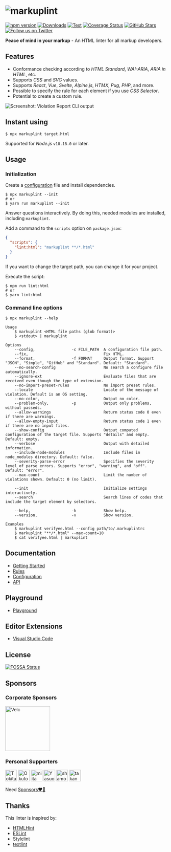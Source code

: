 # ![markuplint](https://cdn.jsdelivr.net/gh/markuplint/markuplint@main/media/logo-v.svg)

[![npm version](https://img.shields.io/npm/v/markuplint.svg)](https://www.npmjs.com/package/markuplint)
[![Downloads](https://img.shields.io/npm/dm/markuplint.svg)](https://www.npmjs.com/package/markuplint)
[![Test](https://github.com/markuplint/markuplint/workflows/Test/badge.svg?branch=main)](https://github.com/markuplint/markuplint/actions?query=workflow%3ATest)
[![Coverage Status](https://coveralls.io/repos/github/markuplint/markuplint/badge.svg?branch=main)](https://coveralls.io/github/markuplint/markuplint?branch=main)
[![GitHub Stars](https://img.shields.io/github/stars/markuplint.svg)](https://github.com/markuplint/markuplint)
[![Follow us on Twitter](https://img.shields.io/twitter/follow/markuplint?label=Follow)](https://twitter.com/intent/user?screen_name=markuplint)

**Peace of mind in your markup** - An HTML linter for all markup developers.

## Features

- Conformance checking according to _HTML Standard_, _WAI-ARIA_, _ARIA in HTML_, etc.
- Supports _CSS_ and _SVG_ values.
- Supports _React_, _Vue_, _Svelte_, _Alpine.js_, _HTMX_, _Pug_, _PHP_, and more.
- Possible to specify the rule for each element if you use _CSS Selector_.
- Potential to create a custom rule.

![Screenshot: Violation Report CLI output](https://raw.githubusercontent.com/markuplint/markuplint/main/packages/markuplint/media/screenshot01.png)

## Instant using

```
$ npx markuplint target.html
```

Supported for _Node.js_ `v18.18.0` or later.

## Usage

### Initialization

Create a [configuration](https://markuplint.dev/configuration) file and install dependencies.

```
$ npx markuplint --init
# or
$ yarn run markuplint --init
```

Answer questions interactively.
By doing this, needed modules are installed, including `markuplint`.

Add a command to the `scripts` option on `package.json`:

```json
{
  "scripts": {
    "lint:html": "markuplint **/*.html"
  }
}
```

If you want to change the target path, you can change it for your project.

Execute the script:

```
$ npm run lint:html
# or
$ yarn lint:html
```

### Command line options

```
$ npx markuplint --help

Usage
	$ markuplint <HTML file paths (glob format)>
	$ <stdout> | markuplint

Options
	--config,                -c FILE_PATH  A configuration file path.
	--fix,                                 Fix HTML.
	--format,                -f FORMAT     Output format. Support "JSON", "Simple", "GitHub" and "Standard". Default: "Standard".
	--no-search-config                     No search a configure file automatically.
	--ignore-ext                           Evaluate files that are received even though the type of extension.
	--no-import-preset-rules               No import preset rules.
	--locale                               Locale of the message of violation. Default is an OS setting.
	--no-color,                            Output no color.
	--problem-only,          -p            Output only problems, without passeds.
	--allow-warnings                       Return status code 0 even if there are warnings.
	--allow-empty-input                    Return status code 1 even if there are no input files.
	--show-config                          Output computed configuration of the target file. Supports "details" and empty. Default: empty.
	--verbose                              Output with detailed information.
	--include-node-modules                 Include files in node_modules directory. Default: false.
	--severity-parse-error                 Specifies the severity level of parse errors. Supports "error", "warning", and "off". Default: "error".
	--max-count                            Limit the number of violations shown. Default: 0 (no limit).

	--init                                 Initialize settings interactively.
	--search                               Search lines of codes that include the target element by selectors.

	--help,                  -h            Show help.
	--version,               -v            Show version.

Examples
	$ markuplint verifyee.html --config path/to/.markuplintrc
	$ markuplint "**/*.html" --max-count=10
	$ cat verifyee.html | markuplint
```

## Documentation

- [Getting Started](https://markuplint.dev/getting-started)
- [Rules](https://markuplint.dev/rules)
- [Configuration](https://markuplint.dev/configuration)
- [API](https://markuplint.dev/api-docs)

## Playground

- [Playground](https://playground.markuplint.dev/)

## Editor Extensions

- [Visual Studio Code](https://marketplace.visualstudio.com/items?itemName=yusukehirao.vscode-markuplint)

## License

[![FOSSA Status](https://app.fossa.com/api/projects/git%2Bgithub.com%2Fmarkuplint%2Fmarkuplint.svg?type=large)](https://app.fossa.com/projects/git%2Bgithub.com%2Fmarkuplint%2Fmarkuplint?ref=badge_large)

## Sponsors

### Corporate Sponsors

[<img width="140" src="https://avatars.githubusercontent.com/u/1551649" alt="Velc" />](https://www.velc.co.jp/)

### Personal Supporters

[<img width="36" src="https://avatars.githubusercontent.com/u/91733847" alt="Tokitake" />](https://github.com/Tokitake)
[<img width="36" src="https://avatars.githubusercontent.com/u/1996642" alt="Okuto Oyama" />](https://github.com/yamanoku)
[<img width="36" src="https://avatars.githubusercontent.com/u/6581173" alt="miita" />](https://github.com/mikimhk)
[<img width="36" src="https://avatars.githubusercontent.com/u/111797" alt="Yasuo Fukuda" />](https://github.com/sigwyg)
[<img width="36" src="https://avatars.githubusercontent.com/u/91047157" alt="shamokit" />](https://github.com/shamokit)
[<img width="36" src="https://avatars.githubusercontent.com/u/18516475" alt="takanorip" />](https://github.com/takanorip)

Need [Sponsors❤️‍🔥](https://github.com/sponsors/markuplint)

## Thanks

This linter is inspired by:

- [HTMLHint](http://htmlhint.com/)
- [ESLint](https://eslint.org/)
- [Stylelint](https://stylelint.io/)
- [textlint](https://textlint.github.io/)
